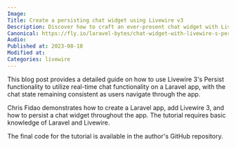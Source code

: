 ```yaml
---
Image:
Title: Create a persisting chat widget using Livewire v3
Description: Discover how to craft an ever-present chat widget with Livewire v3's persistence features in Laravel - step-by-step guide included.
Canonical: https://fly.io/laravel-bytes/chat-widget-with-livewire-s-persist/
Audio:
Published at: 2023-08-10
Modified at: 
Categories: livewire
---
```


This blog post provides a detailed guide on how to use Livewire 3's Persist functionality to utilize real-time chat functionality on a Laravel app, with the chat state remaining consistent as users navigate through the app.

Chris Fidao demonstrates how to create a Laravel app, add Livewire 3, and how to persist a chat widget throughout the app. The tutorial requires basic knowledge of Laravel and Livewire.

The final code for the tutorial is available in the author's GitHub repository.
